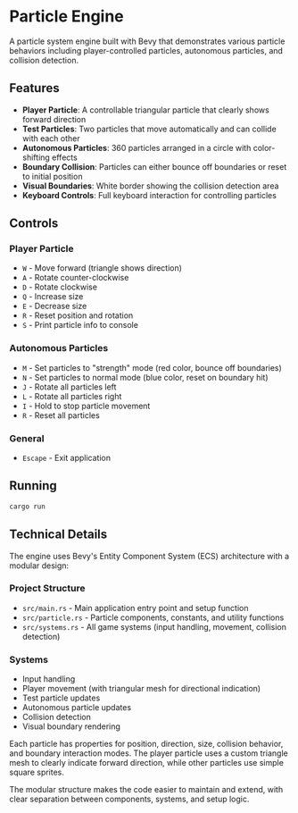 # Particle Engine

A particle system engine built with Bevy that demonstrates various particle behaviors including player-controlled particles, autonomous particles, and collision detection.

## Features

- **Player Particle**: A controllable triangular particle that clearly shows forward direction
- **Test Particles**: Two particles that move automatically and can collide with each other
- **Autonomous Particles**: 360 particles arranged in a circle with color-shifting effects
- **Boundary Collision**: Particles can either bounce off boundaries or reset to initial position
- **Visual Boundaries**: White border showing the collision detection area
- **Keyboard Controls**: Full keyboard interaction for controlling particles

## Controls

### Player Particle
- `W` - Move forward (triangle shows direction)
- `A` - Rotate counter-clockwise
- `D` - Rotate clockwise
- `Q` - Increase size
- `E` - Decrease size
- `R` - Reset position and rotation
- `S` - Print particle info to console

### Autonomous Particles
- `M` - Set particles to "strength" mode (red color, bounce off boundaries)
- `N` - Set particles to normal mode (blue color, reset on boundary hit)
- `J` - Rotate all particles left
- `L` - Rotate all particles right
- `I` - Hold to stop particle movement
- `R` - Reset all particles

### General
- `Escape` - Exit application

## Running

```bash
cargo run
```

## Technical Details

The engine uses Bevy's Entity Component System (ECS) architecture with a modular design:

### Project Structure
- `src/main.rs` - Main application entry point and setup function
- `src/particle.rs` - Particle components, constants, and utility functions
- `src/systems.rs` - All game systems (input handling, movement, collision detection)

### Systems
- Input handling
- Player movement (with triangular mesh for directional indication)
- Test particle updates
- Autonomous particle updates
- Collision detection
- Visual boundary rendering

Each particle has properties for position, direction, size, collision behavior, and boundary interaction modes. The player particle uses a custom triangle mesh to clearly indicate forward direction, while other particles use simple square sprites.

The modular structure makes the code easier to maintain and extend, with clear separation between components, systems, and setup logic.
